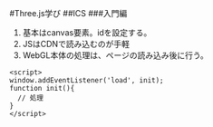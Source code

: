 #Three.js学び
##ICS
###入門編
1. 基本はcanvas要素。idを設定する。
2. JSはCDNで読み込むのが手軽
3. WebGL本体の処理は、ページの読み込み後に行う。
~~~
<script>
window.addEventListener('load', init);
function init(){
  // 処理
}
</script>
~~~